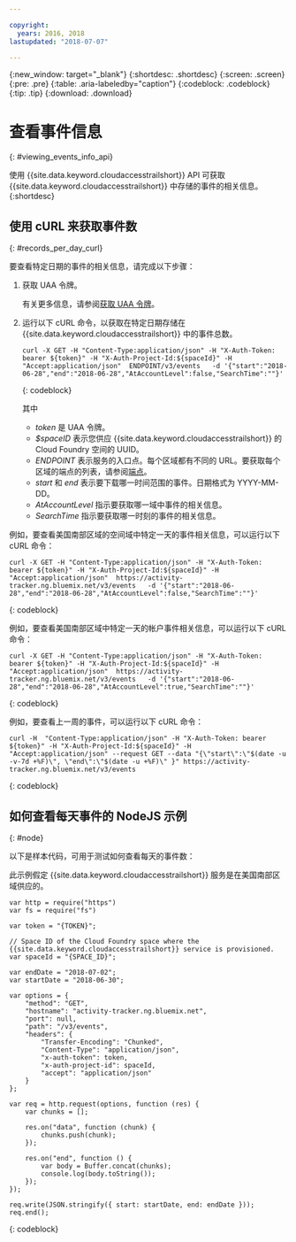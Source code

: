 ```yaml
---

copyright:
  years: 2016, 2018
lastupdated: "2018-07-07"

---
```


{:new_window: target="_blank"}
{:shortdesc: .shortdesc}
{:screen: .screen}
{:pre: .pre}
{:table: .aria-labeledby="caption"}
{:codeblock: .codeblock}
{:tip: .tip}
{:download: .download}



# 查看事件信息
{: #viewing_events_info_api}

使用 {{site.data.keyword.cloudaccesstrailshort}} API 可获取 {{site.data.keyword.cloudaccesstrailshort}} 中存储的事件的相关信息。
{:shortdesc}


## 使用 cURL 来获取事件数
{: #records_per_day_curl}

要查看特定日期的事件的相关信息，请完成以下步骤：

1. 获取 UAA 令牌。

    有关更多信息，请参阅[获取 UAA 令牌](/docs/services/cloud-activity-tracker/reference/auth_uaa.html#auth_uaa)。

2. 运行以下 cURL 命令，以获取在特定日期存储在 {{site.data.keyword.cloudaccesstrailshort}} 中的事件总数。

    ```
    curl -X GET -H "Content-Type:application/json" -H "X-Auth-Token: bearer ${token}" -H "X-Auth-Project-Id:${spaceId}" -H "Accept:application/json"  ENDPOINT/v3/events   -d '{"start":"2018-06-28","end":"2018-06-28","AtAccountLevel":false,"SearchTime":""}'
    ```
    {: codeblock}

    其中


    * *token* 是 UAA 令牌。
    * *$spaceID* 表示您供应 {{site.data.keyword.cloudaccesstrailshort}} 的 Cloud Foundry 空间的 UUID。
    * *ENDPOINT* 表示服务的入口点。每个区域都有不同的 URL。要获取每个区域的端点的列表，请参阅[端点](/docs/services/cloud-activity-tracker/reference/ref_endpoints.html#api_endpoints)。
    * *start* 和 *end* 表示要下载哪一时间范围的事件。日期格式为 YYYY-MM-DD。 
    * *AtAccountLevel* 指示要获取哪一域中事件的相关信息。
    * *SearchTime* 指示要获取哪一时刻的事件的相关信息。


例如，要查看美国南部区域的空间域中特定一天的事件相关信息，可以运行以下 cURL 命令：

```
curl -X GET -H "Content-Type:application/json" -H "X-Auth-Token: bearer ${token}" -H "X-Auth-Project-Id:${spaceId}" -H "Accept:application/json"  https://activity-tracker.ng.bluemix.net/v3/events   -d '{"start":"2018-06-28","end":"2018-06-28","AtAccountLevel":false,"SearchTime":""}'
```
{: codeblock}

例如，要查看美国南部区域中特定一天的帐户事件相关信息，可以运行以下 cURL 命令：

```
curl -X GET -H "Content-Type:application/json" -H "X-Auth-Token: bearer ${token}" -H "X-Auth-Project-Id:${spaceId}" -H "Accept:application/json"  https://activity-tracker.ng.bluemix.net/v3/events   -d '{"start":"2018-06-28","end":"2018-06-28","AtAccountLevel":true,"SearchTime":""}'
```
{: codeblock}

例如，要查看上一周的事件，可以运行以下 cURL 命令：

```
curl -H  "Content-Type:application/json" -H "X-Auth-Token: bearer ${token}" -H "X-Auth-Project-Id:${spaceId}" -H "Accept:application/json" --request GET --data "{\"start\":\"$(date -u -v-7d +%F)\", \"end\":\"$(date -u +%F)\" }" https://activity-tracker.ng.bluemix.net/v3/events
```
{: codeblock}


## 如何查看每天事件的 NodeJS 示例
{: #node}

以下是样本代码，可用于测试如何查看每天的事件数：

此示例假定 {{site.data.keyword.cloudaccesstrailshort}} 服务是在美国南部区域供应的。 

```
var http = require("https")
var fs = require("fs")

var token = "{TOKEN}";

// Space ID of the Cloud Foundry space where the {{site.data.keyword.cloudaccesstrailshort}} service is provisioned.
var spaceId = "{SPACE_ID}";

var endDate = "2018-07-02";
var startDate = "2018-06-30";

var options = {
    "method": "GET",
    "hostname": "activity-tracker.ng.bluemix.net",
    "port": null,
    "path": "/v3/events",
    "headers": {
        "Transfer-Encoding": "Chunked",
        "Content-Type": "application/json",
        "x-auth-token": token,
        "x-auth-project-id": spaceId,
        "accept": "application/json"
    }
};

var req = http.request(options, function (res) {
    var chunks = [];

    res.on("data", function (chunk) {
        chunks.push(chunk);
    });

    res.on("end", function () {
        var body = Buffer.concat(chunks);
        console.log(body.toString());
    });
});

req.write(JSON.stringify({ start: startDate, end: endDate }));
req.end();
```
{: codeblock}



